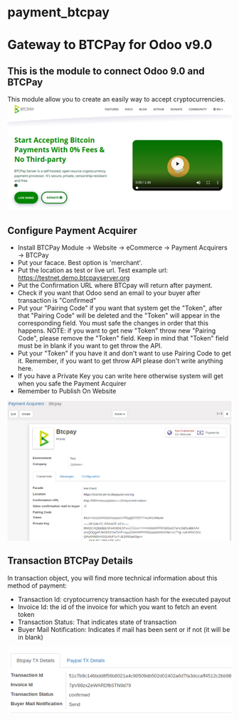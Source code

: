 # payment_btcpay
# Gateway to BTCPay for Odoo v9.0

## This is the module to connect Odoo 9.0 and BTCPay
This module allow you to create an easily way to accept cryptocurrencies.
![BTCPay](/payment_btcpay/static/description/Btcpay_com.png)
  
## Configure Payment Acquirer
* Install BTCPay Module -> Website -> eCommerce -> Payment Acquirers -> BTCPay
* Put your facace. Best option is 'merchant'.
* Put the location as test or live url. Test example url: https://testnet.demo.btcpayserver.org
* Put the Confirmation URL where BTCpay will return after payment.
* Check if you want that Odoo send an email to your buyer after transaction is "Confirmed"
* Put your "Pairing Code" if you want that system get the "Token", after that "Pairing Code" will be deleted and the "Token" will appear in the corresponding field. You must safe the changes in order that this happens. NOTE: if you want to get new "Token" throw new "Pairing Code", please remove the "Token" field. Keep in mind that "Token" field must be in blank if you want to get throw the API.
* Put your "Token" if you have it and don't want to use Pairing Code to get it.  Remember, if you want to get throw API please don't write anything here.
* If you have a Private Key you can write here otherwise system will get when you safe the Payment Acquirer
* Remember to Publish On Website

![Payment Acquirer](/payment_btcpay/static/description/BTCPayPaymentAcquirer.png)

## Transaction BTCPay Details
In transaction object, you will find more technical information about this method of payment:
* Transaction Id: cryptocurrency transaction hash for the executed payout
* Invoice Id: the id of the invoice for which you want to fetch an event token
* Transaction Status: That indicates state of transaction
* Buyer Mail Notification: Indicates if mail has been sent or if not (it will be in blank)

![Transaction Btcpay Details](/payment_btcpay/static/description/BtcpayTxDetails.png)

